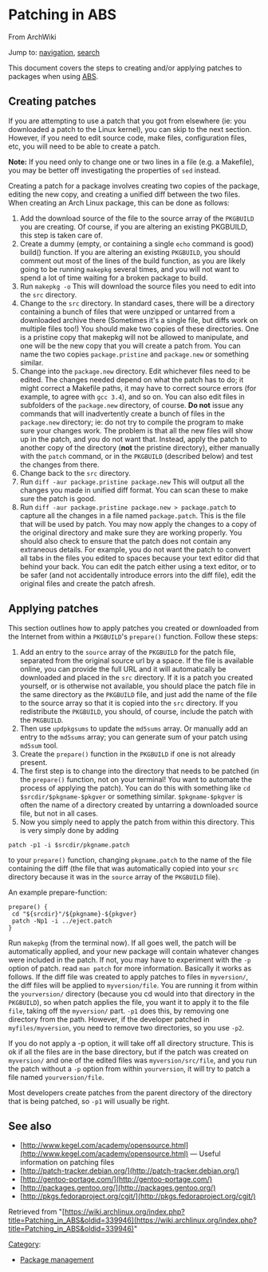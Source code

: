 # Patching in ABS

From ArchWiki

Jump to: [navigation](#column-one), [search](#searchInput)

This document covers the steps to creating and/or applying patches to packages when using [ABS](/index.php/ABS "ABS").

## Creating patches

If you are attempting to use a patch that you got from elsewhere (ie: you downloaded a patch to the Linux kernel), you can skip to the next section. However, if you need to edit source code, make files, configuration files, etc, you will need to be able to create a patch.

**Note:** If you need only to change one or two lines in a file (e.g. a Makefile), you may be better off investigating the properties of `sed` instead.

Creating a patch for a package involves creating two copies of the package, editing the new copy, and creating a unified diff between the two files. When creating an Arch Linux package, this can be done as follows:

1.  Add the download source of the file to the source array of the `PKGBUILD` you are creating. Of course, if you are altering an existing PKGBUILD, this step is taken care of.
2.  Create a dummy (empty, or containing a single `echo` command is good) build() function. If you are altering an existing `PKGBUILD`, you should comment out most of the lines of the build function, as you are likely going to be running `makepkg` several times, and you will not want to spend a lot of time waiting for a broken package to build.
3.  Run `makepkg -o` This will download the source files you need to edit into the `src` directory.
4.  Change to the `src` directory. In standard cases, there will be a directory containing a bunch of files that were unzipped or untarred from a downloaded archive there (Sometimes it's a single file, but diffs work on multiple files too!) You should make two copies of these directories. One is a pristine copy that makepkg will not be allowed to manipulate, and one will be the new copy that you will create a patch from. You can name the two copies `package.pristine` and `package.new` or something similar.
5.  Change into the `package.new` directory. Edit whichever files need to be edited. The changes needed depend on what the patch has to do; it might correct a Makefile paths, it may have to correct source errors (for example, to agree with `gcc 3.4`), and so on. You can also edit files in subfolders of the `package.new` directory, of course. **Do not** issue any commands that will inadvertently create a bunch of files in the `package.new` directory; ie: do not try to compile the program to make sure your changes work. The problem is that all the new files will show up in the patch, and you do not want that. Instead, apply the patch to another copy of the directory (**not** the pristine directory), either manually with the `patch` command, or in the `PKGBUILD` (described below) and test the changes from there.
6.  Change back to the `src` directory.
7.  Run `diff -aur package.pristine package.new` This will output all the changes you made in unified diff format. You can scan these to make sure the patch is good.
8.  Run `diff -aur package.pristine package.new > package.patch` to capture all the changes in a file named `package.patch`. This is the file that will be used by patch. You may now apply the changes to a copy of the original directory and make sure they are working properly. You should also check to ensure that the patch does not contain any extraneous details. For example, you do not want the patch to convert all tabs in the files you edited to spaces because your text editor did that behind your back. You can edit the patch either using a text editor, or to be safer (and not accidentally introduce errors into the diff file), edit the original files and create the patch afresh.

## Applying patches

This section outlines how to apply patches you created or downloaded from the Internet from within a `PKGBUILD`'s `prepare()` function. Follow these steps:

1.  Add an entry to the `source` array of the `PKGBUILD` for the patch file, separated from the original source url by a space. If the file is available online, you can provide the full URL and it will automatically be downloaded and placed in the `src` directory. If it is a patch you created yourself, or is otherwise not available, you should place the patch file in the same directory as the `PKGBUILD` file, and just add the name of the file to the source array so that it is copied into the `src` directory. If you redistribute the `PKGBUILD`, you should, of course, include the patch with the `PKGBUILD`.
2.  Then use `updpkgsums` to update the `md5sums` array. Or manually add an entry to the `md5sums` array; you can generate sum of your patch using `md5sum` tool.
3.  Create the `prepare()` function in the `PKGBUILD` if one is not already present.
4.  The first step is to change into the directory that needs to be patched (in the `prepare()` function, not on your terminal! You want to automate the process of applying the patch). You can do this with something like `cd $srcdir/$pkgname-$pkgver` or something similar. `$pkgname-$pkgver` is often the name of a directory created by untarring a downloaded source file, but not in all cases.
5.  Now you simply need to apply the patch from within this directory. This is very simply done by adding

```
patch -p1 -i $srcdir/pkgname.patch 

```

to your `prepare()` function, changing `pkgname.patch` to the name of the file containing the diff (the file that was automatically copied into your `src` directory because it was in the `source` array of the `PKGBUILD` file).

An example prepare-function:

```
prepare() {
 cd "${srcdir}"/${pkgname}-${pkgver}
 patch -Np1 -i ../eject.patch
}

```

Run `makepkg` (from the terminal now). If all goes well, the patch will be automatically applied, and your new package will contain whatever changes were included in the patch. If not, you may have to experiment with the `-p` option of patch. read `man patch` for more information. Basically it works as follows. If the diff file was created to apply patches to files in `myversion/`, the diff files will be applied to `myversion/file`. You are running it from within the `yourversion/` directory (because you cd would into that directory in the `PKGBUILD`), so when patch applies the file, you want it to apply it to the file `file`, taking off the `myversion/` part. `-p1` does this, by removing one directory from the path. However, if the developer patched in `myfiles/myversion`, you need to remove two directories, so you use `-p2`.

If you do not apply a -p option, it will take off all directory structure. This is ok if all the files are in the base directory, but if the patch was created on `myversion/` and one of the edited files was `myversion/src/file`, and you run the patch without a `-p` option from within `yourversion`, it will try to patch a file named `yourversion/file`.

Most developers create patches from the parent directory of the directory that is being patched, so `-p1` will usually be right.

## See also

*   [http://www.kegel.com/academy/opensource.html](http://www.kegel.com/academy/opensource.html) — Useful information on patching files
*   [http://patch-tracker.debian.org/](http://patch-tracker.debian.org/)
*   [http://gentoo-portage.com/](http://gentoo-portage.com/)
*   [http://packages.gentoo.org/](http://packages.gentoo.org/)
*   [http://pkgs.fedoraproject.org/cgit/](http://pkgs.fedoraproject.org/cgit/)

Retrieved from "[https://wiki.archlinux.org/index.php?title=Patching_in_ABS&oldid=339946](https://wiki.archlinux.org/index.php?title=Patching_in_ABS&oldid=339946)"

[Category](/index.php/Special:Categories "Special:Categories"):

*   [Package management](/index.php/Category:Package_management "Category:Package management")